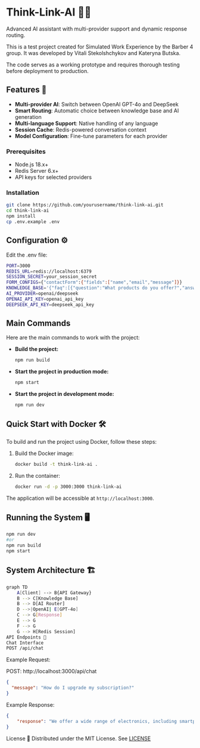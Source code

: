 # Think-Link-AI 🤖✨

Advanced AI assistant with multi-provider support and dynamic response routing.

This is a test project created for Simulated Work Experience by the Barber 4 group. It was developed by Vitali Stekolshchykov and Kateryna Butska.

The code serves as a working prototype and requires thorough testing before deployment to production.


## Features 🚀

- **Multi-provider AI**: Switch between OpenAI GPT-4o and DeepSeek
- **Smart Routing**: Automatic choice between knowledge base and AI generation
- **Multi-language Support**: Native handling of any language
- **Session Cache**: Redis-powered conversation context
- **Model Configuration**: Fine-tune parameters for each provider


### Prerequisites
- Node.js 18.x+
- Redis Server 6.x+
- API keys for selected providers


### Installation
```bash
git clone https://github.com/yourusername/think-link-ai.git
cd think-link-ai
npm install
cp .env.example .env
```

## Configuration ⚙️
Edit the .env file:


```bash
PORT=3000
REDIS_URL=redis://localhost:6379
SESSION_SECRET=your_session_secret
FORM_CONFIGS={"contactForm":{"fields":["name","email","message"]}}
KNOWLEDGE_BASE='{"faq":[{"question":"What products do you offer?","answer":"We offer a wide range of electronics, including smartphones, laptops, and accessories."},{"question":"What are your shipping options?","answer":"We provide standard and express shipping options. Standard shipping is free for orders over $50."},{"question":"What is your return policy?","answer":"You can return any product within 30 days of purchase for a full refund. Please ensure the item is in its original condition."},{"question":"Do you offer customer support?","answer":"Yes, our customer support team is available 24/7 via live chat and email."},{"question":"Are there any ongoing promotions?","answer":"Currently, we have a 10% discount on all accessories. Use code 'ACCESSORY10' at checkout."}]}'
AI_PROVIDER=openai/deepseek
OPENAI_API_KEY=openai_api_key
DEEPSEEK_API_KEY=deepseek_api_key
```


## Main Commands

Here are the main commands to work with the project:

- **Build the project:**
  ```bash
  npm run build
  ```

- **Start the project in production mode:**
  ```bash
  npm start
  ```

- **Start the project in development mode:**
  ```bash
  npm run dev
  ```

## Quick Start with Docker 🛠️

To build and run the project using Docker, follow these steps:

1. Build the Docker image:
   ```bash
   docker build -t think-link-ai .
   ```

2. Run the container:
   ```bash
   docker run -d -p 3000:3000 think-link-ai
   ```

The application will be accessible at `http://localhost:3000`.


## Running the System 🖥️
```bash
npm run dev
#or
npm run build
npm start
```

## System Architecture 🏗️

```bash
graph TD
    A[Client] --> B{API Gateway}
    B --> C[Knowledge Base]
    B --> D[AI Router]
    D -->|OpenAI| E[GPT-4o]
    C --> G[Response]
    E --> G
    F --> G
    G --> H[Redis Session]
API Endpoints 📡
Chat Interface
POST /api/chat
```

Example Request:

POST: http://localhost:3000/api/chat
```JSON
{
  "message": "How do I upgrade my subscription?"
}

```

Example Response:


```JSON
{
    "response": "We offer a wide range of electronics, including smartphones, laptops, and accessories."
}
```

License 📄
Distributed under the MIT License. See  [LICENSE](https://opensource.org/license/MIT)
